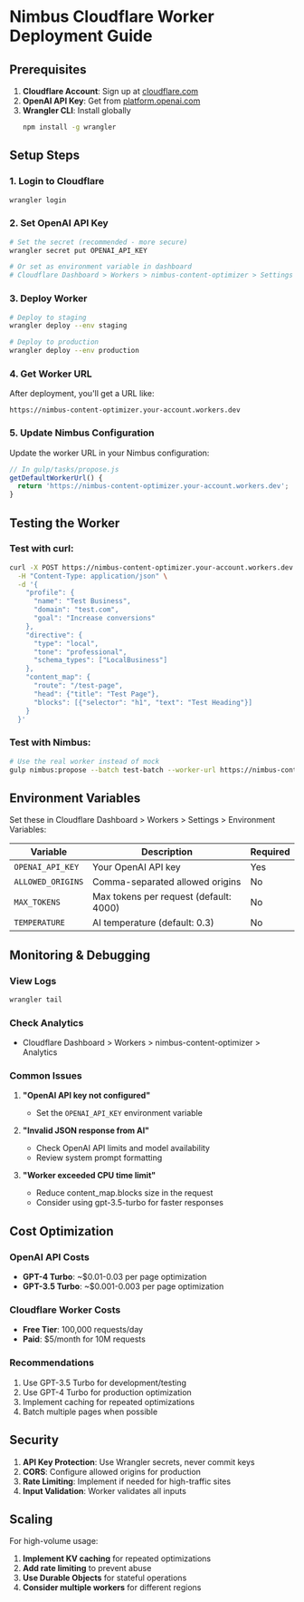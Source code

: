 # Nimbus Cloudflare Worker Deployment Guide

## Prerequisites

1. **Cloudflare Account**: Sign up at [cloudflare.com](https://cloudflare.com)
2. **OpenAI API Key**: Get from [platform.openai.com](https://platform.openai.com/api-keys)
3. **Wrangler CLI**: Install globally
   ```bash
   npm install -g wrangler
   ```

## Setup Steps

### 1. Login to Cloudflare
```bash
wrangler login
```

### 2. Set OpenAI API Key
```bash
# Set the secret (recommended - more secure)
wrangler secret put OPENAI_API_KEY

# Or set as environment variable in dashboard
# Cloudflare Dashboard > Workers > nimbus-content-optimizer > Settings > Environment Variables
```

### 3. Deploy Worker
```bash
# Deploy to staging
wrangler deploy --env staging

# Deploy to production
wrangler deploy --env production
```

### 4. Get Worker URL
After deployment, you'll get a URL like:
```
https://nimbus-content-optimizer.your-account.workers.dev
```

### 5. Update Nimbus Configuration
Update the worker URL in your Nimbus configuration:

```javascript
// In gulp/tasks/propose.js
getDefaultWorkerUrl() {
  return 'https://nimbus-content-optimizer.your-account.workers.dev';
}
```

## Testing the Worker

### Test with curl:
```bash
curl -X POST https://nimbus-content-optimizer.your-account.workers.dev \
  -H "Content-Type: application/json" \
  -d '{
    "profile": {
      "name": "Test Business",
      "domain": "test.com",
      "goal": "Increase conversions"
    },
    "directive": {
      "type": "local",
      "tone": "professional",
      "schema_types": ["LocalBusiness"]
    },
    "content_map": {
      "route": "/test-page",
      "head": {"title": "Test Page"},
      "blocks": [{"selector": "h1", "text": "Test Heading"}]
    }
  }'
```

### Test with Nimbus:
```bash
# Use the real worker instead of mock
gulp nimbus:propose --batch test-batch --worker-url https://nimbus-content-optimizer.your-account.workers.dev
```

## Environment Variables

Set these in Cloudflare Dashboard > Workers > Settings > Environment Variables:

| Variable | Description | Required |
|----------|-------------|----------|
| `OPENAI_API_KEY` | Your OpenAI API key | Yes |
| `ALLOWED_ORIGINS` | Comma-separated allowed origins | No |
| `MAX_TOKENS` | Max tokens per request (default: 4000) | No |
| `TEMPERATURE` | AI temperature (default: 0.3) | No |

## Monitoring & Debugging

### View Logs
```bash
wrangler tail
```

### Check Analytics
- Cloudflare Dashboard > Workers > nimbus-content-optimizer > Analytics

### Common Issues

1. **"OpenAI API key not configured"**
   - Set the `OPENAI_API_KEY` environment variable

2. **"Invalid JSON response from AI"**
   - Check OpenAI API limits and model availability
   - Review system prompt formatting

3. **"Worker exceeded CPU time limit"**
   - Reduce content_map.blocks size in the request
   - Consider using gpt-3.5-turbo for faster responses

## Cost Optimization

### OpenAI API Costs
- **GPT-4 Turbo**: ~$0.01-0.03 per page optimization
- **GPT-3.5 Turbo**: ~$0.001-0.003 per page optimization

### Cloudflare Worker Costs
- **Free Tier**: 100,000 requests/day
- **Paid**: $5/month for 10M requests

### Recommendations
1. Use GPT-3.5 Turbo for development/testing
2. Use GPT-4 Turbo for production optimization
3. Implement caching for repeated optimizations
4. Batch multiple pages when possible

## Security

1. **API Key Protection**: Use Wrangler secrets, never commit keys
2. **CORS**: Configure allowed origins for production
3. **Rate Limiting**: Implement if needed for high-traffic sites
4. **Input Validation**: Worker validates all inputs

## Scaling

For high-volume usage:
1. **Implement KV caching** for repeated optimizations
2. **Add rate limiting** to prevent abuse
3. **Use Durable Objects** for stateful operations
4. **Consider multiple workers** for different regions
